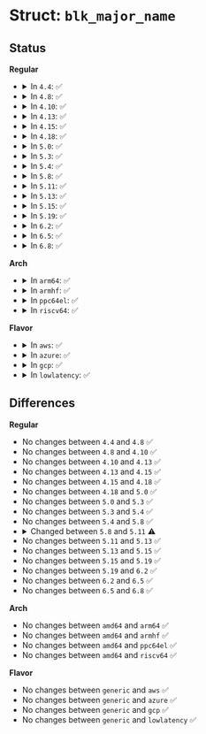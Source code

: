 # Struct: <code>blk_major_name</code>

## Status
<b>Regular</b>
<ul>
<li>
<details>
<summary>In <code>4.4</code>: ✅</summary>

```c
struct blk_major_name {
    struct blk_major_name *next;
    int major;
    char name[16];
};
```
</details>
</li>
<li>
<details>
<summary>In <code>4.8</code>: ✅</summary>

```c
struct blk_major_name {
    struct blk_major_name *next;
    int major;
    char name[16];
};
```
</details>
</li>
<li>
<details>
<summary>In <code>4.10</code>: ✅</summary>

```c
struct blk_major_name {
    struct blk_major_name *next;
    int major;
    char name[16];
};
```
</details>
</li>
<li>
<details>
<summary>In <code>4.13</code>: ✅</summary>

```c
struct blk_major_name {
    struct blk_major_name *next;
    int major;
    char name[16];
};
```
</details>
</li>
<li>
<details>
<summary>In <code>4.15</code>: ✅</summary>

```c
struct blk_major_name {
    struct blk_major_name *next;
    int major;
    char name[16];
};
```
</details>
</li>
<li>
<details>
<summary>In <code>4.18</code>: ✅</summary>

```c
struct blk_major_name {
    struct blk_major_name *next;
    int major;
    char name[16];
};
```
</details>
</li>
<li>
<details>
<summary>In <code>5.0</code>: ✅</summary>

```c
struct blk_major_name {
    struct blk_major_name *next;
    int major;
    char name[16];
};
```
</details>
</li>
<li>
<details>
<summary>In <code>5.3</code>: ✅</summary>

```c
struct blk_major_name {
    struct blk_major_name *next;
    int major;
    char name[16];
};
```
</details>
</li>
<li>
<details>
<summary>In <code>5.4</code>: ✅</summary>

```c
struct blk_major_name {
    struct blk_major_name *next;
    int major;
    char name[16];
};
```
</details>
</li>
<li>
<details>
<summary>In <code>5.8</code>: ✅</summary>

```c
struct blk_major_name {
    struct blk_major_name *next;
    int major;
    char name[16];
};
```
</details>
</li>
<li>
<details>
<summary>In <code>5.11</code>: ✅</summary>

```c
struct blk_major_name {
    struct blk_major_name *next;
    int major;
    char name[16];
    void (*probe)(dev_t);
};
```
</details>
</li>
<li>
<details>
<summary>In <code>5.13</code>: ✅</summary>

```c
struct blk_major_name {
    struct blk_major_name *next;
    int major;
    char name[16];
    void (*probe)(dev_t);
};
```
</details>
</li>
<li>
<details>
<summary>In <code>5.15</code>: ✅</summary>

```c
struct blk_major_name {
    struct blk_major_name *next;
    int major;
    char name[16];
    void (*probe)(dev_t);
};
```
</details>
</li>
<li>
<details>
<summary>In <code>5.19</code>: ✅</summary>

```c
struct blk_major_name {
    struct blk_major_name *next;
    int major;
    char name[16];
    void (*probe)(dev_t);
};
```
</details>
</li>
<li>
<details>
<summary>In <code>6.2</code>: ✅</summary>

```c
struct blk_major_name {
    struct blk_major_name *next;
    int major;
    char name[16];
    void (*probe)(dev_t);
};
```
</details>
</li>
<li>
<details>
<summary>In <code>6.5</code>: ✅</summary>

```c
struct blk_major_name {
    struct blk_major_name *next;
    int major;
    char name[16];
    void (*probe)(dev_t);
};
```
</details>
</li>
<li>
<details>
<summary>In <code>6.8</code>: ✅</summary>

```c
struct blk_major_name {
    struct blk_major_name *next;
    int major;
    char name[16];
    void (*probe)(dev_t);
};
```
</details>
</li>
</ul>
<b>Arch</b>
<ul>
<li>
<details>
<summary>In <code>arm64</code>: ✅</summary>

```c
struct blk_major_name {
    struct blk_major_name *next;
    int major;
    char name[16];
};
```
</details>
</li>
<li>
<details>
<summary>In <code>armhf</code>: ✅</summary>

```c
struct blk_major_name {
    struct blk_major_name *next;
    int major;
    char name[16];
};
```
</details>
</li>
<li>
<details>
<summary>In <code>ppc64el</code>: ✅</summary>

```c
struct blk_major_name {
    struct blk_major_name *next;
    int major;
    char name[16];
};
```
</details>
</li>
<li>
<details>
<summary>In <code>riscv64</code>: ✅</summary>

```c
struct blk_major_name {
    struct blk_major_name *next;
    int major;
    char name[16];
};
```
</details>
</li>
</ul>
<b>Flavor</b>
<ul>
<li>
<details>
<summary>In <code>aws</code>: ✅</summary>

```c
struct blk_major_name {
    struct blk_major_name *next;
    int major;
    char name[16];
};
```
</details>
</li>
<li>
<details>
<summary>In <code>azure</code>: ✅</summary>

```c
struct blk_major_name {
    struct blk_major_name *next;
    int major;
    char name[16];
};
```
</details>
</li>
<li>
<details>
<summary>In <code>gcp</code>: ✅</summary>

```c
struct blk_major_name {
    struct blk_major_name *next;
    int major;
    char name[16];
};
```
</details>
</li>
<li>
<details>
<summary>In <code>lowlatency</code>: ✅</summary>

```c
struct blk_major_name {
    struct blk_major_name *next;
    int major;
    char name[16];
};
```
</details>
</li>
</ul>

## Differences
<b>Regular</b>
<ul>
<li>
No changes between <code>4.4</code> and <code>4.8</code> ✅
</li>
<li>
No changes between <code>4.8</code> and <code>4.10</code> ✅
</li>
<li>
No changes between <code>4.10</code> and <code>4.13</code> ✅
</li>
<li>
No changes between <code>4.13</code> and <code>4.15</code> ✅
</li>
<li>
No changes between <code>4.15</code> and <code>4.18</code> ✅
</li>
<li>
No changes between <code>4.18</code> and <code>5.0</code> ✅
</li>
<li>
No changes between <code>5.0</code> and <code>5.3</code> ✅
</li>
<li>
No changes between <code>5.3</code> and <code>5.4</code> ✅
</li>
<li>
No changes between <code>5.4</code> and <code>5.8</code> ✅
</li>
<li>
<details>
<summary>Changed between <code>5.8</code> and <code>5.11</code> ⚠️</summary>
<ul>
<li>
<b>Field added. </b>
<code>void (*probe)(dev_t)</code>
</li>
</ul>
</details>
</li>
<li>
No changes between <code>5.11</code> and <code>5.13</code> ✅
</li>
<li>
No changes between <code>5.13</code> and <code>5.15</code> ✅
</li>
<li>
No changes between <code>5.15</code> and <code>5.19</code> ✅
</li>
<li>
No changes between <code>5.19</code> and <code>6.2</code> ✅
</li>
<li>
No changes between <code>6.2</code> and <code>6.5</code> ✅
</li>
<li>
No changes between <code>6.5</code> and <code>6.8</code> ✅
</li>
</ul>
<b>Arch</b>
<ul>
<li>
No changes between <code>amd64</code> and <code>arm64</code> ✅
</li>
<li>
No changes between <code>amd64</code> and <code>armhf</code> ✅
</li>
<li>
No changes between <code>amd64</code> and <code>ppc64el</code> ✅
</li>
<li>
No changes between <code>amd64</code> and <code>riscv64</code> ✅
</li>
</ul>
<b>Flavor</b>
<ul>
<li>
No changes between <code>generic</code> and <code>aws</code> ✅
</li>
<li>
No changes between <code>generic</code> and <code>azure</code> ✅
</li>
<li>
No changes between <code>generic</code> and <code>gcp</code> ✅
</li>
<li>
No changes between <code>generic</code> and <code>lowlatency</code> ✅
</li>
</ul>
